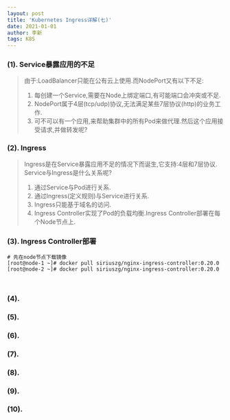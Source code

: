 ```yaml
---
layout: post
title: 'Kubernetes Ingress详解(七)'
date: 2021-01-01
author: 李新
tags: K8S
---
```


### (1). Service暴露应用的不足
> 由于:LoadBalancer只能在公有云上使用.而NodePort又有以下不足: 
> 1. 每创建一个Service,需要在Node上绑定端口,有可能端口会冲突或不足.    
> 2. NodePort属于4层(tcp/udp)协议,无法满足某些7层协议(http)的业务工作.    
> 3. 可不可以有一个应用,来帮助集群中的所有Pod来做代理.然后这个应用接受请求,并做转发呢?  

### (2). Ingress
> Ingress是在Service暴露应用不足的情况下而诞生,它支持:4层和7层协议.    
> Service与Ingress是什么关系呢?  
> 1. 通过Service与Pod进行关系.     
> 2. 通过Ingress(定义规则)与Service进行关系.     
> 3. Ingress只能基于域名的访问.   
> 4. Ingress Controller实现了Pod的负载均衡.Ingress Controller部署在每个Node节点上.   

### (3). Ingress Controller部署
```
# 先在node节点下载镜像
[root@node-1 ~]# docker pull siriuszg/nginx-ingress-controller:0.20.0
[root@node-2 ~]# docker pull siriuszg/nginx-ingress-controller:0.20.0



```
### (4). 

### (5). 

### (6). 

### (7). 

### (8). 

### (9). 

### (10). 

